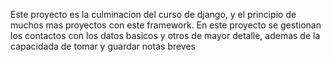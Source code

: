 Este proyecto es la culminacion del curso de django, y el principio de muchos mas proyectos con este framework. 
En este proyecto se gestionan los contactos con los datos basicos y otros de mayor detalle, ademas de la capacidada de tomar y guardar notas breves
